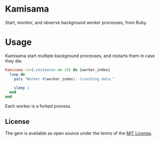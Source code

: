 # Kamisama

Start, monitor, and observe background worker processes, from Ruby.

# Usage

Kamisama start multiple background processes, and restarts them in case they
die.

``` ruby
Kamisama.run(:instances => 10) do |worker_index|
  loop do
    puts "Worker #{worker_index}: Crunching data."

    sleep 1
  end
end
```

Each worker is a forked process.

## License

The gem is available as open source under the terms of the [MIT License](http://opensource.org/licenses/MIT).

